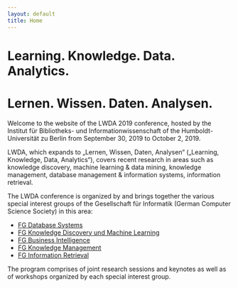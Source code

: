 ```yaml
---
layout: default
title: Home
---
```


# Learning. Knowledge. Data. Analytics.

# Lernen. Wissen. Daten. Analysen.

Welcome to the website of the LWDA 2019 conference, hosted by the Institut für Bibliotheks- und Informationwissenschaft of the Humboldt-Universität zu Berlin from September 30, 2019 to October 2, 2019.

LWDA, which expands to „Lernen, Wissen, Daten, Analysen“ („Learning, Knowledge, Data, Analytics“), covers recent research in areas such as knowledge discovery, machine learning & data mining, knowledge management, database management & information systems, information retrieval.

The LWDA conference is organized by and brings together the various special interest groups of the Gesellschaft für Informatik (German Computer Science Society) in this area:

- [FG Database Systems](https://fg-db.gi.de/)
- [FG Knowledge Discovery und Machine Learning](https://kdml.iais.fraunhofer.de/)
- [FG Business Intelligence](https://fg-wi-bi.gi.de/)
- [FG Knowledge Management](https://fgwm.de/)
- [FG Information Retrieval](http://fg-retrieval.gi.de/)

The program comprises of joint research sessions and keynotes as well as of workshops organized by each special interest group.
